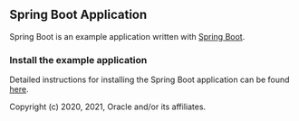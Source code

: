 ## Spring Boot Application

Spring Boot is an example application written with [Spring Boot](https://spring.io/guides/gs/spring-boot/).

### Install the example application

Detailed instructions for installing the Spring Boot application can be found [here](https://verrazzano.io/docs/samples/spring-boot/).

Copyright (c) 2020, 2021, Oracle and/or its affiliates.
